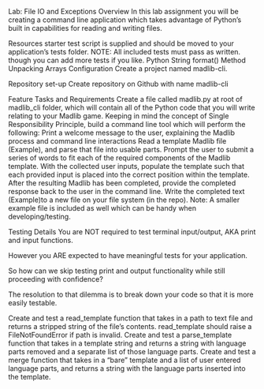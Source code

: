 Lab: File IO and Exceptions
Overview
In this lab assignment you will be creating a command line application which takes advantage of Python’s built in capabilities for reading and writing files.

Resources
starter test script is supplied and should be moved to your application’s tests folder.
NOTE: All included tests must pass as written.
though you can add more tests if you like.
Python String format() Method
Unpacking Arrays
Configuration
Create a project named madlib-cli.

Repository set-up
Create repository on Github with name madlib-cli

Feature Tasks and Requirements
Create a file called madlib.py at root of madlib_cli folder, which will contain all of the Python code that you will write relating to your Madlib game.
Keeping in mind the concept of Single Responsibility Principle, build a command line tool which will perform the following:
Print a welcome message to the user, explaining the Madlib process and command line interactions
Read a template Madlib file (Example), and parse that file into usable parts.
Prompt the user to submit a series of words to fit each of the required components of the Madlib template.
With the collected user inputs, populate the template such that each provided input is placed into the correct position within the template.
After the resulting Madlib has been completed, provide the completed response back to the user in the command line.
Write the completed text (Example)to a new file on your file system (in the repo).
Note: A smaller example file is included as well which can be handy when developing/testing.

Testing Details
You are NOT required to test terminal input/output, AKA print and input functions.

However you ARE expected to have meaningful tests for your application.

So how can we skip testing print and output functionality while still proceeding with confidence?

The resolution to that dilemma is to break down your code so that it is more easily testable.

Create and test a read_template function that takes in a path to text file and returns a stripped string of the file’s contents.
read_template should raise a FileNotFoundError if path is invalid.
Create and test a parse_template function that takes in a template string and returns a string with language parts removed and a separate list of those language parts.
Create and test a merge function that takes in a “bare” template and a list of user entered language parts, and returns a string with the language parts inserted into the template.